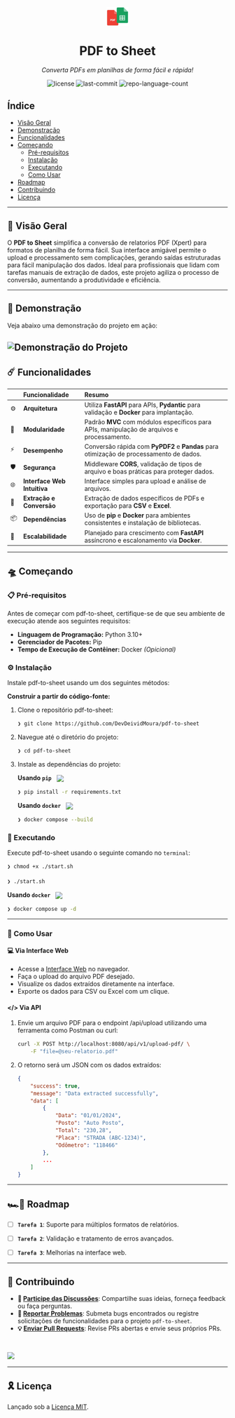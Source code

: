 
<p align="center">
    <img src="https://raw.githubusercontent.com/DevDeividMoura/pdf-to-sheet/refs/heads/main/src/static/logo.png" align="center" width="10%">
</p>
<p align="center"><h1 align="center">PDF to Sheet</h1></p>
<p align="center"><em>Converta PDFs em planilhas de forma fácil e rápida!</em></p>

<p align="center">
    <img src="https://img.shields.io/github/license/DevDeividMoura/pdf-to-sheet?style=default&logo=opensourceinitiative&logoColor=white&color=0080ff" alt="license">
    <img src="https://img.shields.io/github/last-commit/DevDeividMoura/pdf-to-sheet?style=default&logo=git&logoColor=white&color=0080ff" alt="last-commit">
    <img src="https://img.shields.io/github/languages/count/DevDeividMoura/pdf-to-sheet?style=default&color=0080ff" alt="repo-language-count">
</p>

## Índice

- [Visão Geral](#🔮-visão-geral)
- [Demonstração](#🎥-demonstração)
- [Funcionalidades](#☄️-funcionalidades)
- [Começando](#🛸-começando)
  - [Pré-requisitos](#📋-pré-requisitos)
  - [Instalação](#⚙️-instalação)
  - [Executando](#🚀-executando)
  - [Como Usar](#🤖-como-usar)
- [Roadmap](#🏎️💨-roadmap)
- [Contribuindo](#🔰-contribuindo)
- [Licença](#🎗-licença)

---

## 🔮 Visão Geral

O **PDF to Sheet** simplifica a conversão de relatorios PDF (Xpert) para formatos de planilha de forma fácil. Sua interface amigável permite o upload e processamento sem complicações, gerando saídas estruturadas para fácil manipulação dos dados. Ideal para profissionais que lidam com tarefas manuais de extração de dados, este projeto agiliza o processo de conversão, aumentando a produtividade e eficiência.

---
## 🎥 Demonstração

Veja abaixo uma demonstração do projeto em ação:

![Demonstração do Projeto](./.github/demo.gif)
---

## ☄️ Funcionalidades

|  | Funcionalidade                | Resumo                                                                                       |
| :---- | :---------------------------- | :------------------------------------------------------------------------------------------- |
| ⚙️    | **Arquitetura**               | Utiliza **FastAPI** para APIs, **Pydantic** para validação e **Docker** para implantação.     |
| 🧩    | **Modularidade**              | Padrão **MVC** com módulos específicos para APIs, manipulação de arquivos e processamento.    |
| ⚡️    | **Desempenho**                | Conversão rápida com **PyPDF2** e **Pandas** para otimização de processamento de dados.       |
| 🛡️    | **Segurança**                 | Middleware **CORS**, validação de tipos de arquivo e boas práticas para proteger dados.       |
| 🌐    | **Interface Web Intuitiva**   | Interface simples para upload e análise de arquivos.                                         |
| 🔄    | **Extração e Conversão**      | Extração de dados específicos de PDFs e exportação para **CSV** e **Excel**.                 |
| 📦    | **Dependências**              | Uso de **pip** e **Docker** para ambientes consistentes e instalação de bibliotecas.          |
| 🚀    | **Escalabilidade**            | Planejado para crescimento com **FastAPI** assíncrono e escalonamento via **Docker**.         |

---
## 🛸 Começando

### 📋 Pré-requisitos

Antes de começar com pdf-to-sheet, certifique-se de que seu ambiente de execução atende aos seguintes requisitos:

- **Linguagem de Programação:** Python 3.10+
- **Gerenciador de Pacotes:** Pip
- **Tempo de Execução de Contêiner:** Docker *(Opicional)*


### ⚙️ Instalação

Instale pdf-to-sheet usando um dos seguintes métodos:

**Construir a partir do código-fonte:**

1. Clone o repositório pdf-to-sheet:
    ```sh
    ❯ git clone https://github.com/DevDeividMoura/pdf-to-sheet
    ```

2. Navegue até o diretório do projeto:
    ```sh
    ❯ cd pdf-to-sheet
    ```

3. Instale as dependências do projeto:


    **Usando `pip`** &nbsp; [<img align="center" src="https://img.shields.io/badge/Pip-3776AB.svg?style={badge_style}&logo=pypi&logoColor=white" />](https://pypi.org/project/pip/)

    ```sh
    ❯ pip install -r requirements.txt
    ```


    **Usando `docker`** &nbsp; [<img align="center" src="https://img.shields.io/badge/Docker-2CA5E0.svg?style={badge_style}&logo=docker&logoColor=white" />](https://www.docker.com/)

    ```sh
    ❯ docker compose --build
    ```

### 🚀 Executando 
Execute pdf-to-sheet usando o seguinte comando no `terminal`:


```sh
❯ chmod +x ./start.sh

❯ ./start.sh
```


**Usando `docker`** &nbsp; [<img align="center" src="https://img.shields.io/badge/Docker-2CA5E0.svg?style={badge_style}&logo=docker&logoColor=white" />](https://www.docker.com/)

```sh
❯ docker compose up -d
```
---
### 🤖 Como Usar

#### 💻 Via Interface Web
- Acesse a [Interface Web](http://localhost:8080) no navegador.
- Faça o upload do arquivo PDF desejado.
- Visualize os dados extraídos diretamente na interface.
- Exporte os dados para CSV ou Excel com um clique.

#### </> Via API
1. Envie um arquivo PDF para o endpoint /api/upload utilizando uma ferramenta como Postman ou curl:

    ```bash
    curl -X POST http://localhost:8080/api/v1/upload-pdf/ \
        -F "file=@seu-relatorio.pdf"
    ```

2. O retorno será um JSON com os dados extraídos:

    ```json
    {
        "success": true,
        "message": "Data extracted successfully",
        "data": [
            {
                "Data": "01/01/2024",
                "Posto": "Auto Posto",
                "Total": "230,28",
                "Placa": "STRADA (ABC-1234)",
                "Odômetro": "118466"
            },
            ...
        ]
    }
    ```
---
## 🏎️💨 Roadmap

- [ ] **`Tarefa 1`**: Suporte para múltiplos formatos de relatórios.
- [ ] **`Tarefa 2`**: Validação e tratamento de erros avançados.
- [ ] **`Tarefa 3`**: Melhorias na interface web.


---
## 🔰 Contribuindo

- **💬 [Participe das Discussões](https://github.com/DevDeividMoura/pdf-to-sheet/discussions)**: Compartilhe suas ideias, forneça feedback ou faça perguntas.
- **🐛 [Reportar Problemas](https://github.com/DevDeividMoura/pdf-to-sheet/issues)**: Submeta bugs encontrados ou registre solicitações de funcionalidades para o projeto `pdf-to-sheet`.
- **💡 [Enviar Pull Requests](https://github.com/DevDeividMoura/pdf-to-sheet/blob/main/CONTRIBUTING.md)**: Revise PRs abertas e envie seus próprios PRs.


<br>
<p align="left">
   <a href="https://github.com{/DevDeividMoura/pdf-to-sheet/}graphs/contributors">
      <img src="https://contrib.rocks/image?repo=DevDeividMoura/pdf-to-sheet">
   </a>
</p>

---
## 🎗 Licença

Lançado sob a [Licença MIT](LICENSE).

